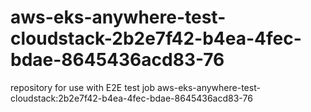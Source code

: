 # aws-eks-anywhere-test-cloudstack-2b2e7f42-b4ea-4fec-bdae-8645436acd83-76
repository for use with E2E test job aws-eks-anywhere-test-cloudstack:2b2e7f42-b4ea-4fec-bdae-8645436acd83-76
